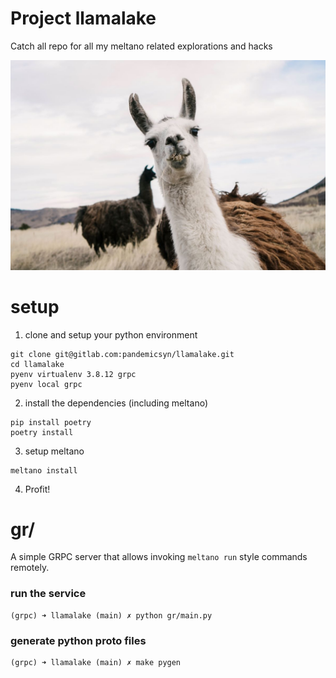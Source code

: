 # Project llamalake

Catch all repo for all my meltano related explorations and hacks

![](docs/llama.jpeg)

# setup

1. clone and setup your python environment

```
git clone git@gitlab.com:pandemicsyn/llamalake.git
cd llamalake
pyenv virtualenv 3.8.12 grpc
pyenv local grpc
```

2. install the dependencies (including meltano)
```
pip install poetry
poetry install
```

3. setup meltano
```
meltano install
```

4. Profit!

# gr/

A simple GRPC server that allows invoking `meltano run` style commands remotely. 

### run the service

```
(grpc) ➜ llamalake (main) ✗ python gr/main.py
```

### generate python proto files

```
(grpc) ➜ llamalake (main) ✗ make pygen
```